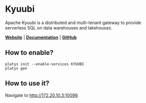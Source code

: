 # Kyuubi

Apache Kyuubi is a distributed and multi-tenant gateway to provide serverless SQL on data warehouses and lakehouses. 

**[Website](https://kyuubi.apache.org/)** | **[Documentation](https://kyuubi.readthedocs.io)** | **[GitHub](https://github.com/apache/kyuubi)**

## How to enable?

```
platys init --enable-services KYUUBI
platys gen
```

## How to use it?

Navigate to <http://172.20.10.3:10099>.

